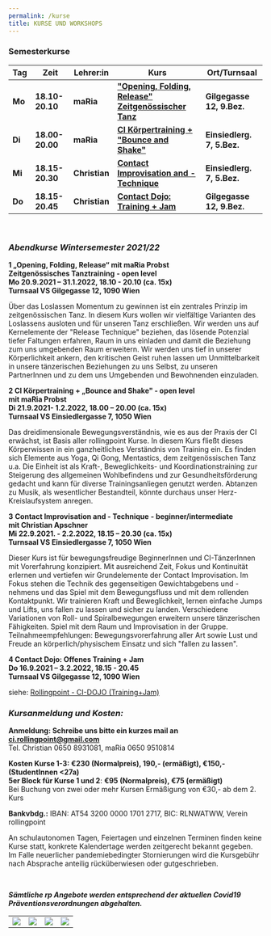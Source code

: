 ```yaml
---
permalink: /kurse
title: KURSE UND WORKSHOPS
---
```

### Semesterkurse

| Tag    | Zeit            | Lehrer:in     | Kurs                                                         | Ort/Turnsaal               |
| ------ | --------------- | ------------- | ------------------------------------------------------------ | -------------------------- |
| **Mo** | **18.10-20.10** | **maRia**     | **["Opening, Folding, Release" Zeitgenössischer Tanz](#mo)** | **Gilgegasse 12, 9.Bez.**  |
| **Di** | **18.00-20.00** | **maRia**     | **[CI Körpertraining + "Bounce and Shake"](#di)**            | **Einsiedlerg. 7, 5.Bez.** |
| **Mi** | **18.15-20.30** | **Christian** | **[Contact Improvisation and -Technique](#mi)**              | **Einsiedlerg. 7, 5.Bez.** |
| **Do** | **18.15-20.45** | **Christian** | **[Contact Dojo: Training + Jam](#do)**                      | **Gilgegasse 12, 9.Bez.**  |

&nbsp;

### ***Abendkurse Wintersemester 2021/22***

<div class="named-anchor" id="mo"></div>

**1 „Opening, Folding, Release“ mit maRia Probst\
Zeitgenössisches Tanztraining** **\- open level**\
**Mo 20.9.2021 – 31.1.2022, 18.10 - 20.10 (ca. 15x)\
Turnsaal VS Gilgegasse 12, 1090 Wien**

Über das Loslassen Momentum zu gewinnen ist ein zentrales Prinzip im zeitgenössischen Tanz. In diesem Kurs wollen wir vielfältige Varianten des Loslassens ausloten und für unseren Tanz erschließen. Wir werden uns auf Kernelemente der "Release Technique" beziehen, das lösende Potenzial tiefer Faltungen erfahren, Raum in uns einladen und damit die Beziehung zum uns umgebenden Raum erweitern. Wir werden uns tief in unserer Körperlichkeit ankern, den kritischen Geist ruhen lassen um Unmittelbarkeit in unsere tänzerischen Beziehungen zu uns Selbst, zu unseren PartnerInnen und zu dem uns Umgebenden und Bewohnenden einzuladen.

<div class="named-anchor" id="di"></div>

**2 CI Körpertraining + „Bounce and Shake" - open level**\
**mit maRia Probst** \
**Di 21.9.2021- 1.2.2022, 18.00 – 20.00 (ca. 15x) \
Turnsaal VS Einsiedlergasse 7, 1050 Wien**

Das dreidimensionale Bewegungsverständnis, wie es aus der Praxis der CI erwächst, ist Basis aller rollingpoint Kurse. In diesem Kurs fließt dieses Körperwissen in ein ganzheitliches Verständnis von Training ein. Es finden sich Elemente aus Yoga, Qi Gong, Mentastics, dem zeitgenössischen Tanz u.a. Die Einheit ist als Kraft-, Beweglichkeits- und Koordinationstraining zur Steigerung des allgemeinen Wohlbefindens und zur Gesundheitsförderung gedacht und kann für diverse Trainingsanliegen genutzt werden. Abtanzen zu Musik, als wesentlicher Bestandteil, könnte durchaus unser Herz-Kreislaufsystem anregen.

<div class="named-anchor" id="mi"></div>

**3** **Contact Improvisation and - Technique** **\- beginner/intermediate**\
**mit Christian Apschner**\
**Mi 22.9.2021. - 2.2.2022, 18.15 – 20.30 (ca. 15x)\
Turnsaal VS Einsiedlergasse 7, 1050 Wien**

Dieser Kurs ist für bewegungsfreudige BeginnerInnen und CI-TänzerInnen mit Vorerfahrung konzipiert. Mit ausreichend Zeit, Fokus und Kontinuität erlernen und vertiefen wir Grundelemente der Contact Improvisation. Im Fokus stehen die Technik des gegenseitigen Gewichtabgebens und -nehmens und das Spiel mit dem Bewegungsfluss und mit dem rollenden Kontaktpunkt. Wir trainieren Kraft und Beweglichkeit, lernen einfache Jumps und Lifts, uns fallen zu lassen und sicher zu landen. Verschiedene Variationen von Roll- und Spiralbewegungen erweitern unsere tänzerischen Fähigkeiten. Spiel mit dem Raum und Improvisation in der Gruppe.\
Teilnahmeempfehlungen: Bewegungsvorerfahrung aller Art sowie Lust und Freude an körperlich/physischem Einsatz und sich "fallen zu lassen".

<div class="named-anchor" id="do"></div>

**4 Contact Dojo: Offenes Training + Jam**\
**Do 16.9.2021 – 3.2.2022, 18.15 - 20.45**\
**Turnsaal VS Gilgegasse 12, 1090 Wien**

siehe: [Rollingpoint - CI-DOJO (Training+Jam)](/dojo)

### ***Kursanmeldung und Kosten:***

**Anmeldung: Schreibe uns bitte ein kurzes mail an ci.rollingpoint@gmail.com**\
Tel. Christian 0650 8931081, maRia 0650 9510814

**Kosten Kurse 1-3: €230 (Normalpreis), 190,- (ermäßigt), €150,- (StudentInnen <27a)**\
**5er Block für Kurse 1 und 2**: **€95 (Normalpreis), €75 (ermäßigt)**\
Bei Buchung von zwei oder mehr Kursen Ermäßigung von €30,- ab dem 2. Kurs

**Bankvbdg.:** IBAN: AT54 3200 0000 1701 2717, BIC: RLNWATWW, Verein rollingpoint

An schulautonomen Tagen, Feiertagen und einzelnen Terminen finden keine Kurse statt, konkrete Kalendertage werden zeitgerecht bekannt gegeben. Im Falle neuerlicher pandemiebedingter Stornierungen wird die Kursgebühr nach Absprache anteilig rücküberwiesen oder gutgeschrieben.

&nbsp;

***Sämtliche rp Angebote werden entsprechend der aktuellen Covid19 Präventionsverordnungen abgehalten.*** 

|                                                                                                                                                                                     |                                                                                                                                                                                     |                                                                                                                                                                                   |                                                                                                                                                                                     |
| ----------------------------------------------------------------------------------------------------------------------------------------------------------------------------------- | ----------------------------------------------------------------------------------------------------------------------------------------------------------------------------------- | --------------------------------------------------------------------------------------------------------------------------------------------------------------------------------- | ----------------------------------------------------------------------------------------------------------------------------------------------------------------------------------- |
| [![](http://www.rollingpoint.at/contents/galleries/thumbnSEMK1/thumbnails/img_1503kk.jpg)](http://www.rollingpoint.at/images.php?src=contents/galleries/thumbnSEMK1/img_1503kk.jpg) | [![](http://www.rollingpoint.at/contents/galleries/thumbnSEMK1/thumbnails/img_1665kk.jpg)](http://www.rollingpoint.at/images.php?src=contents/galleries/thumbnSEMK1/img_1665kk.jpg) | [![](http://www.rollingpoint.at/contents/galleries/thumbnSEMK1/thumbnails/img_1317k.jpg)](http://www.rollingpoint.at/images.php?src=contents/galleries/thumbnSEMK1/img_1317k.jpg) | [![](http://www.rollingpoint.at/contents/galleries/thumbnSEMK1/thumbnails/img_1765kk.jpg)](http://www.rollingpoint.at/images.php?src=contents/galleries/thumbnSEMK1/img_1765kk.jpg) |